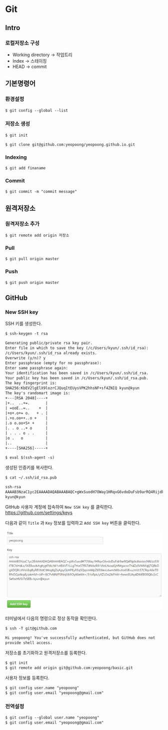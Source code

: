 Git
===

Intro
-----

### 로컬저장소 구성
  * Working directory -> 작업트리
  * Index -> 스테이징
  * HEAD -> commit

기본명령어 
---------

### 환경설정

```
$ git config --global --list 
```

### 저장소 생성

```
$ git init 
```

```
$ git clone git@github.com:yeopoong/yeopoong.github.io.git
```

### Indexing 

```
$ git add finaname 
```

### Commit 

```
$ git commit -m "commit message" 
```


원격저장소
---------

### 원격저장소 추가

```
$ git remote add origin 저장소
```

### Pull 

```
$ git pull origin master 
```

### Push 

```
$ git push origin master 
```


GitHub
------

### New SSH key

SSH 키를 생성한다.
```
$ ssh-keygen -t rsa
```

```
Generating public/private rsa key pair.
Enter file in which to save the key (/c/Users/kyun/.ssh/id_rsa):
/c/Users/kyun/.ssh/id_rsa already exists.
Overwrite (y/n)? y
Enter passphrase (empty for no passphrase):
Enter same passphrase again:
Your identification has been saved in /c/Users/kyun/.ssh/id_rsa.
Your public key has been saved in /c/Users/kyun/.ssh/id_rsa.pub.
The key fingerprint is:
SHA256:KbEV2lgElX9lozrCJQuqItEUysVPK2hhsNF+sf4ZNIQ kyun@kyun
The key's randomart image is:
+---[RSA 2048]----+
|+..  ..+=.       |
| =ooE..=..    +  |
|+o+.o+= o.   + . |
|.+o.oo++..o +    |
|.o o.oo+S+ +     |
|. . o ..+ o      |
| . . . o . .     |
|o .   o          |
|..               |
+----[SHA256]-----+
```

```
$ eval $(ssh-agent -s)
```

생성된 인증키를 복사한다.
```
$ cat ~/.ssh/id_rsa.pub 
```

```
ssh-rsa AAAAB3NzaC1yc2EAAAADAQABAAABAQC+gWxSuodH7OWay1HRqxG6vdoDuFsb9arRQ4RijdkdlsicisicNNJzz53II7BCNHdLs/5KEBxxdvhghjgtFMcJW1vtBXVT1LLg7HieSTfRiTdNAcR81VbtLNvxaSjhfMgacsnTY4Zc0VMMqIj7QBbDgXDQRUXVsIi8ql8yREVXdCtHngfgZqAjpyGLHPEyR3qSQqsimMpZ65WesLdwmtWbvXo6SRvu/mVc57CRqrA6riT0RfxDGpAkg8j/pkmM+Jdf+l6CPvNNIPSPdqVb9OyWatKtt+/31oFpk/yXZLOo2lkFhW+fwwc0UAy4D6tEB00Q6v2cCSefocHV0J7z5EBv kyun@kyun
```

GitHub 사용자 계정에 접속하여 `New SSH key` 를 클릭한다.
https://github.com/settings/keys

다음과 같이 `Title` 과 `Key` 정보를 입력하고 `Add SSH key` 버튼을 클릭한다.  

![](image/add_ssh_key.png)


터미널에서 다음의 명령으로 정상 동작을 확인한다.
```
$ ssh -T git@github.com 
```
```
Hi yeopoong! You've successfully authenticated, but GitHub does not provide shell access.
```

저장소를 초기화하고 원격저장소를 등록한다.
```
$ git init  
$ git remote add origin git@github.com:yeopoong/basic.git
```

사용자 정보를 등록한다.
```
$ git config user.name "yeopoong"  
$ git config user.email "yeopoong@gmail.com"
```

### 전역설정 
```
$ git config --global user.name "yeopoong"  
$ git config user.email "yeopoong@gmail.com"
```